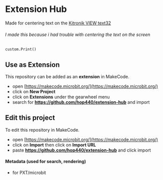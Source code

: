 
# Extension Hub

Made for centering text on the [Kitronik VIEW text32](https://makecode.microbit.org/pkg/kitronikltd/pxt-kitronik-viewtext32)

###### I made this because i had trouble with centering the text on the screen

```blocks
custom.Print()
```

## Use as Extension

This repository can be added as an **extension** in MakeCode.

* open [https://makecode.microbit.org/](https://makecode.microbit.org/)
* click on **New Project**
* click on **Extensions** under the gearwheel menu
* search for **https://github.com/hop440/extension-hub** and import

## Edit this project

To edit this repository in MakeCode.

* open [https://makecode.microbit.org/](https://makecode.microbit.org/)
* click on **Import** then click on **Import URL**
* paste **https://github.com/hop440/extension-hub** and click import

#### Metadata (used for search, rendering)

* for PXT/microbit
<script src="https://makecode.com/gh-pages-embed.js"></script>
<script>makeCodeRender("{{ site.makecode.home_url }}", "{{ site.github.owner_name }}/{{ site.github.repository_name }}");</script>
